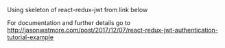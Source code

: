 Using skeleton of react-redux-jwt from link below

For documentation and further details go to http://jasonwatmore.com/post/2017/12/07/react-redux-jwt-authentication-tutorial-example
